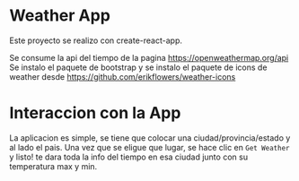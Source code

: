 # Weather App

Este proyecto se realizo con create-react-app. 

Se consume la api del tiempo de la pagina https://openweathermap.org/api
Se instalo el paquete de bootstrap y se instalo el paquete de icons de weather desde
https://github.com/erikflowers/weather-icons

# Interaccion con la App

La aplicacion es simple, se tiene que colocar una ciudad/provincia/estado y al lado el pais. Una vez que se eligue que lugar, se hace clic en `Get Weather` y listo!
te dara toda la info del tiempo en esa ciudad junto con su temperatura max y min.

